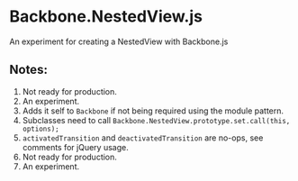 # Backbone.NestedView.js

An experiment for creating a NestedView with Backbone.js

## Notes:

1. Not ready for production.
2. An experiment.
3. Adds it self to `Backbone` if not being required using the module pattern.
4. Subclasses need to call `Backbone.NestedView.prototype.set.call(this, options);`
5. `activatedTransition` and `deactivatedTransition` are no-ops, see comments for jQuery usage.
6. Not ready for production.
7. An experiment.